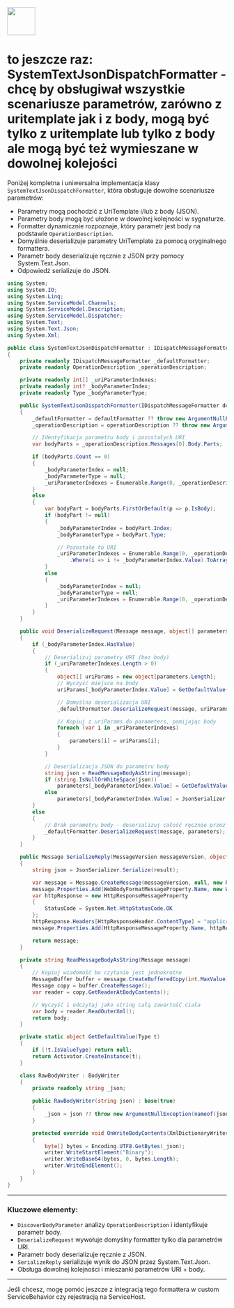<img src="https://r2cdn.perplexity.ai/pplx-full-logo-primary-dark%402x.png" style="height:64px;margin-right:32px"/>

# to jeszcze raz: SystemTextJsonDispatchFormatter - chcę by obsługiwał wszystkie scenariusze parametrów, zarówno z uritemplate jak i z body, mogą być tylko z uritemplate lub tylko z body ale mogą być też wymieszane w dowolnej kolejości

Poniżej kompletna i uniwersalna implementacja klasy `SystemTextJsonDispatchFormatter`, która obsługuje dowolne scenariusze parametrów:

- Parametry mogą pochodzić z UriTemplate i/lub z body (JSON).
- Parametry body mogą być ułożone w dowolnej kolejności w sygnaturze.
- Formatter dynamicznie rozpoznaje, który parametr jest body na podstawie `OperationDescription`.
- Domyślnie deserializuje parametry UriTemplate za pomocą oryginalnego formattera.
- Parametr body deserializuje ręcznie z JSON przy pomocy System.Text.Json.
- Odpowiedź serializuje do JSON.

```csharp
using System;
using System.IO;
using System.Linq;
using System.ServiceModel.Channels;
using System.ServiceModel.Description;
using System.ServiceModel.Dispatcher;
using System.Text;
using System.Text.Json;
using System.Xml;

public class SystemTextJsonDispatchFormatter : IDispatchMessageFormatter
{
    private readonly IDispatchMessageFormatter _defaultFormatter;
    private readonly OperationDescription _operationDescription;

    private readonly int[] _uriParameterIndexes;
    private readonly int? _bodyParameterIndex;
    private readonly Type _bodyParameterType;

    public SystemTextJsonDispatchFormatter(IDispatchMessageFormatter defaultFormatter, OperationDescription operationDescription)
    {
        _defaultFormatter = defaultFormatter ?? throw new ArgumentNullException(nameof(defaultFormatter));
        _operationDescription = operationDescription ?? throw new ArgumentNullException(nameof(operationDescription));

        // Identyfikacja parametru body i pozostałych URI
        var bodyParts = _operationDescription.Messages[0].Body.Parts;

        if (bodyParts.Count == 0)
        {
            _bodyParameterIndex = null;
            _bodyParameterType = null;
            _uriParameterIndexes = Enumerable.Range(0, _operationDescription.Messages[0].Body.Parts.Count).ToArray();
        }
        else
        {
            var bodyPart = bodyParts.FirstOrDefault(p => p.IsBody);
            if (bodyPart != null)
            {
                _bodyParameterIndex = bodyPart.Index;
                _bodyParameterType = bodyPart.Type;

                // Pozostałe to URI
                _uriParameterIndexes = Enumerable.Range(0, _operationDescription.Messages[0].Body.Parts.Count)
                    .Where(i => i != _bodyParameterIndex.Value).ToArray();
            }
            else
            {
                _bodyParameterIndex = null;
                _bodyParameterType = null;
                _uriParameterIndexes = Enumerable.Range(0, _operationDescription.Messages[0].Body.Parts.Count).ToArray();
            }
        }
    }

    public void DeserializeRequest(Message message, object[] parameters)
    {
        if (_bodyParameterIndex.HasValue)
        {
            // Deserializuj parametry URI (bez body)
            if (_uriParameterIndexes.Length > 0)
            {
                object[] uriParams = new object[parameters.Length];
                // Wyczyść miejsce na body
                uriParams[_bodyParameterIndex.Value] = GetDefaultValue(_bodyParameterType);

                // Domyślna deserializacja URI
                _defaultFormatter.DeserializeRequest(message, uriParams);

                // Kopiuj z uriParams do parameters, pomijając body
                foreach (var i in _uriParameterIndexes)
                {
                    parameters[i] = uriParams[i];
                }
            }

            // Deserializacja JSON do parametru body
            string json = ReadMessageBodyAsString(message);
            if (string.IsNullOrWhiteSpace(json))
                parameters[_bodyParameterIndex.Value] = GetDefaultValue(_bodyParameterType);
            else
                parameters[_bodyParameterIndex.Value] = JsonSerializer.Deserialize(json, _bodyParameterType);
        }
        else
        {
            // Brak parametru body - deserializuj całość ręcznie przez domyślny formatter
            _defaultFormatter.DeserializeRequest(message, parameters);
        }
    }

    public Message SerializeReply(MessageVersion messageVersion, object[] parameters, object result)
    {
        string json = JsonSerializer.Serialize(result);

        var message = Message.CreateMessage(messageVersion, null, new RawBodyWriter(json));
        message.Properties.Add(WebBodyFormatMessageProperty.Name, new WebBodyFormatMessageProperty(WebContentFormat.Raw));
        var httpResponse = new HttpResponseMessageProperty
        {
            StatusCode = System.Net.HttpStatusCode.OK
        };
        httpResponse.Headers[HttpResponseHeader.ContentType] = "application/json";
        message.Properties.Add(HttpResponseMessageProperty.Name, httpResponse);

        return message;
    }

    private string ReadMessageBodyAsString(Message message)
    {
        // Kopiuj wiadomość bo czytanie jest jednokrotne
        MessageBuffer buffer = message.CreateBufferedCopy(int.MaxValue);
        Message copy = buffer.CreateMessage();
        var reader = copy.GetReaderAtBodyContents();

        // Wyczyść i odczytaj jako string całą zawartość ciała
        var body = reader.ReadOuterXml();
        return body;
    }

    private static object GetDefaultValue(Type t)
    {
        if (!t.IsValueType) return null;
        return Activator.CreateInstance(t);
    }

    class RawBodyWriter : BodyWriter
    {
        private readonly string _json;

        public RawBodyWriter(string json) : base(true)
        {
            _json = json ?? throw new ArgumentNullException(nameof(json));
        }

        protected override void OnWriteBodyContents(XmlDictionaryWriter writer)
        {
            byte[] bytes = Encoding.UTF8.GetBytes(_json);
            writer.WriteStartElement("Binary");
            writer.WriteBase64(bytes, 0, bytes.Length);
            writer.WriteEndElement();
        }
    }
}
```


***

### Kluczowe elementy:

- `DiscoverBodyParameter` analizy `OperationDescription` i identyfikuje parametr body.
- `DeserializeRequest` wywołuje domyślny formatter tylko dla parametrów URI.
- Parametr body deserializuje ręcznie z JSON.
- `SerializeReply` serializuje wynik do JSON przez System.Text.Json.
- Obsługa dowolnej kolejności i mieszanki parametrów URI + body.

***

Jeśli chcesz, mogę pomóc jeszcze z integracją tego formattera w custom ServiceBehavior czy rejestracją na ServiceHost.

